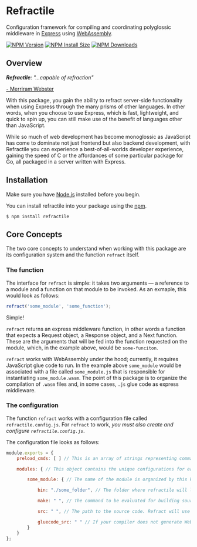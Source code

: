 # Refractile

Configuration framework for compiling and coordinating polyglossic middleware in [Express](https://github.com/expressjs/express) using [WebAssembly](https://webassembly.org/).

[![NPM Version][npm-version-image]][npm-url]
[![NPM Install Size][npm-install-size-image]][npm-install-size-url]
[![NPM Downloads][npm-downloads-image]][npm-downloads-url]

[npm-downloads-image]: https://badgen.net/npm/dm/refractile
[npm-downloads-url]: https://npmcharts.com/compare/refractile?minimal=true
[npm-install-size-image]: https://badgen.net/packagephobia/install/refractile
[npm-install-size-url]: https://packagephobia.com/result?p=refractile
[npm-url]: https://npmjs.org/package/refractile
[npm-version-image]: https://badgen.net/npm/v/refractile

## Overview

**_Refractile_**: _"...capable of refraction"_

[- Merriram Webster](https://www.merriam-webster.com/dictionary/refractile)

With this package, you gain the ability to refract server-side functionality when using Express through the many prisms of other languages. In other words, when you choose to use Express, which is fast, lightweight, and quick to spin up, you can still make use of the benefit of languages other than JavaScript.

While so much of web development has become monoglossic as JavaScript has come to dominate not just frontend but also backend development, with Refractile you can experience a best-of-all-worlds developer experience, gaining the speed of C or the affordances of some particular package for Go, all packaged in a server written with Express.

## Installation

Make sure you have [Node.js](https://nodejs.org/en/) installed before you begin.

You can install refractile into your package using the [npm](https://www.npmjs.com/).

```console
$ npm install refractile
```

## Core Concepts

The two core concepts to understand when working with this package are its configuration system and the function `refract` itself.

### The function

The interface for `refract` is simple: it takes two arguments — a reference to a module and a function on that module to be invoked. As an exmaple, this would look as follows:

```js
refract('some_module', 'some_function');
```

Simple!

`refract` returns an express middleware function, in other words a function that expects a Request object, a Response object, and a Next function. These are the arguments that will be fed into the function requested on the module, which, in the example above, would be `some-funciton`.

`refract` works with WebAssembly under the hood; currently, it requires JavaScript glue code to run. In the example above `some_module` would be associated with a file called `some_module.js` that is responsible for instantiating `some_module.wasm`. The point of this package is to organize the compilation of `.wasm` files and, in some cases, `.js` glue code as express middleware.

### The configuration

The function `refract` works with a configuration file called `refractile.config.js`. For `refract` to work, _you must also create and configure `refractile.config.js`_.

The configuration file looks as follows:

```js
module.exports = {
    preload_cmds: [ ] // This is an array of strings representing commands that will run when the configuration is loaded. Use it to create or copy any resources that your modules will depend on

    modules: { // This object contains the unique configurations for each module you want to include

        some_module: { // The name of the module is organized by this key

            bin: "./some_folder", // The folder where refractile will look for the JS module

            make: " ", // The command to be evaluated for building sources into WASM modules

            src: " ", // The path to the source code. Refract will use this reference to determine if the module needs to be rebuilt after the code updates.

            gluecode_src: " " // If your compiler does not generate WebAssembly gluecode, you can write your own. When you point to it with this option, it will be copied into the bin folder with a name matching the module key (e.g. some_module) and a .js extension after the .wasm file was compiled.
        }
    }
};
```

